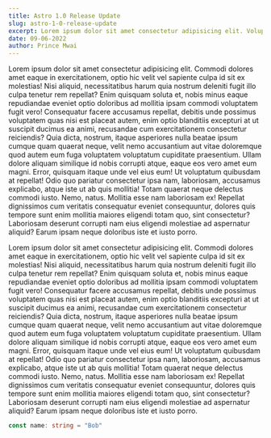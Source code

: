 ```yaml
---
title: Astro 1.0 Release Update
slug: astro-1-0-release-update
excerpt: Lorem ipsum dolor sit amet consectetur adipisicing elit. Voluptates exercitationem error saepe labore unde. Molestiae suscipit neque voluptatem facere. Placeat sapiente rem iste quae. Deserunt, voluptate error. Neque, inventore beatae?
date: 09-06-2022
author: Prince Mwai
---
```


Lorem ipsum dolor sit amet consectetur adipisicing elit. Commodi dolores amet eaque in exercitationem, optio hic velit vel sapiente culpa id sit ex molestias! Nisi aliquid, necessitatibus harum quia nostrum deleniti fugit illo culpa tenetur rem repellat? Enim quisquam soluta et, nobis minus eaque repudiandae eveniet optio doloribus ad mollitia ipsam commodi voluptatem fugit vero! Consequatur facere accusamus repellat, debitis unde possimus voluptatem quas nisi est placeat autem, enim optio blanditiis excepturi at ut suscipit ducimus ea animi, recusandae cum exercitationem consectetur reiciendis? Quia dicta, nostrum, itaque asperiores nulla beatae ipsum cumque quam quaerat neque, velit nemo accusantium aut vitae doloremque quod autem eum fuga voluptatem voluptatum cupiditate praesentium. Ullam dolore aliquam similique id nobis corrupti atque, eaque eos vero amet eum magni. Error, quisquam itaque unde vel eius eum! Ut voluptatum quibusdam at repellat! Odio quo pariatur consectetur ipsa nam, laboriosam, accusamus explicabo, atque iste ut ab quis mollitia! Totam quaerat neque delectus commodi iusto. Nemo, natus. Mollitia esse nam laboriosam ex! Repellat dignissimos cum veritatis consequatur eveniet consequuntur, dolores quis tempore sunt enim mollitia maiores eligendi totam quo, sint consectetur? Laboriosam deserunt corrupti nam eius eligendi molestiae ad aspernatur aliquid? Earum ipsam neque doloribus iste et iusto porro.

Lorem ipsum dolor sit amet consectetur adipisicing elit. Commodi dolores amet eaque in exercitationem, optio hic velit vel sapiente culpa id sit ex molestias! Nisi aliquid, necessitatibus harum quia nostrum deleniti fugit illo culpa tenetur rem repellat? Enim quisquam soluta et, nobis minus eaque repudiandae eveniet optio doloribus ad mollitia ipsam commodi voluptatem fugit vero! Consequatur facere accusamus repellat, debitis unde possimus voluptatem quas nisi est placeat autem, enim optio blanditiis excepturi at ut suscipit ducimus ea animi, recusandae cum exercitationem consectetur reiciendis? Quia dicta, nostrum, itaque asperiores nulla beatae ipsum cumque quam quaerat neque, velit nemo accusantium aut vitae doloremque quod autem eum fuga voluptatem voluptatum cupiditate praesentium. Ullam dolore aliquam similique id nobis corrupti atque, eaque eos vero amet eum magni. Error, quisquam itaque unde vel eius eum! Ut voluptatum quibusdam at repellat! Odio quo pariatur consectetur ipsa nam, laboriosam, accusamus explicabo, atque iste ut ab quis mollitia! Totam quaerat neque delectus commodi iusto. Nemo, natus. Mollitia esse nam laboriosam ex! Repellat dignissimos cum veritatis consequatur eveniet consequuntur, dolores quis tempore sunt enim mollitia maiores eligendi totam quo, sint consectetur? Laboriosam deserunt corrupti nam eius eligendi molestiae ad aspernatur aliquid? Earum ipsam neque doloribus iste et iusto porro.

```ts
const name: string = "Bob"
```